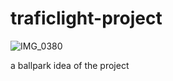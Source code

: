 # traficlight-project
![IMG_0380](https://github.com/BestoEpe/traficlight-project/assets/91182619/7b8ae435-a593-480f-96c3-bfc9fe095a65)

a ballpark idea of the project
